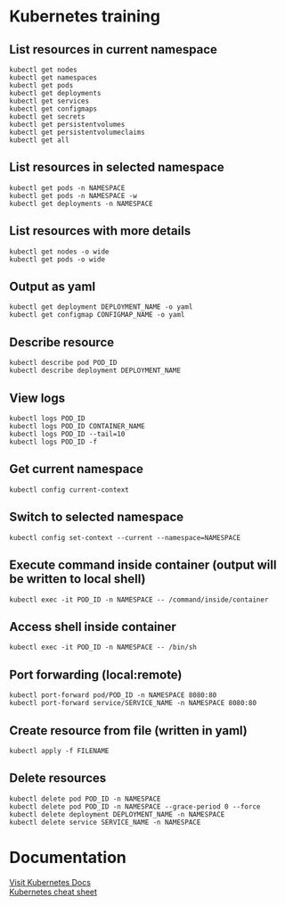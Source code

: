 # Kubernetes training

## List resources in current namespace
<pre><code>kubectl get nodes  
kubectl get namespaces  
kubectl get pods  
kubectl get deployments  
kubectl get services  
kubectl get configmaps  
kubectl get secrets  
kubectl get persistentvolumes  
kubectl get persistentvolumeclaims  
kubectl get all</code></pre>

## List resources in selected namespace
<pre><code>kubectl get pods -n NAMESPACE  
kubectl get pods -n NAMESPACE -w  
kubectl get deployments -n NAMESPACE</code></pre>

## List resources with more details
<pre><code>kubectl get nodes -o wide  
kubectl get pods -o wide</code></pre>

## Output as yaml
<pre><code>kubectl get deployment DEPLOYMENT_NAME -o yaml  
kubectl get configmap CONFIGMAP_NAME -o yaml</code></pre>

## Describe resource
<pre><code>kubectl describe pod POD_ID 
kubectl describe deployment DEPLOYMENT_NAME</code></pre>

## View logs
<pre><code>kubectl logs POD_ID  
kubectl logs POD_ID CONTAINER_NAME
kubectl logs POD_ID --tail=10  
kubectl logs POD_ID -f</code></pre>

## Get current namespace
<pre><code>kubectl config current-context</code></pre>

## Switch to selected namespace
<pre><code>kubectl config set-context --current --namespace=NAMESPACE</code></pre>

## Execute command inside container (output will be written to local shell)
<pre><code>kubectl exec -it POD_ID -n NAMESPACE -- /command/inside/container</code></pre>

## Access shell inside container
<pre><code>kubectl exec -it POD_ID -n NAMESPACE -- /bin/sh</code></pre>

## Port forwarding (local:remote)
<pre><code>kubectl port-forward pod/POD_ID -n NAMESPACE 8080:80  
kubectl port-forward service/SERVICE_NAME -n NAMESPACE 8080:80</code></pre>

## Create resource from file (written in yaml)
<pre><code>kubectl apply -f FILENAME</code></pre>

## Delete resources
<pre><code>kubectl delete pod POD_ID -n NAMESPACE  
kubectl delete pod POD_ID -n NAMESPACE --grace-period 0 --force  
kubectl delete deployment DEPLOYMENT_NAME -n NAMESPACE  
kubectl delete service SERVICE_NAME -n NAMESPACE</code></pre>

# Documentation
[Visit Kubernetes Docs](https://kubernetes.io/docs/)  
[Kubernetes cheat sheet](https://kubernetes.io/docs/reference/kubectl/quick-reference/)
